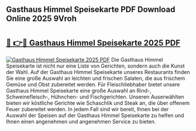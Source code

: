 ## Gasthaus Himmel Speisekarte PDF Download Online 2025 9Vroh

# <h2><a href="http://gc8hgg.nevu.top/?p=Gasthaus+Himmel+Speisekarte">🔗 👉🔴 Gasthaus Himmel Speisekarte 2025 PDF</a></h2>

[![Gasthaus Himmel Speisekarte 2025 PDF](https://i.imgur.com/dBaPXMq.png)](http://gc8hgg.nevu.top/?p=Gasthaus+Himmel+Speisekarte)
Die Gasthaus Himmel Speisekarte ist nicht nur eine Liste von Gerichten, sondern auch die Kunst der Wahl. Auf der Gasthaus Himmel Speisekarte unseres Restaurants finden Sie eine große Auswahl an leichten und frischen Salaten, die aus frischem Gemüse und Obst zubereitet werden. Für Fleischliebhaber bietet unsere Gasthaus Himmel Speisekarte eine große Auswahl an Rind-, Schweinefleisch-, Hühnchen- und Fischgerichten. Unseren Auserwählten bieten wir köstliche Gerichte wie Schaschlik und Steak an, die über offenem Feuer zubereitet werden. In jedem Fall sind wir bereit, Ihnen bei der Auswahl der Speisen auf der Gasthaus Himmel Speisekarte zu helfen und Ihnen einen angenehmen und angenehmen Service zu bieten.
